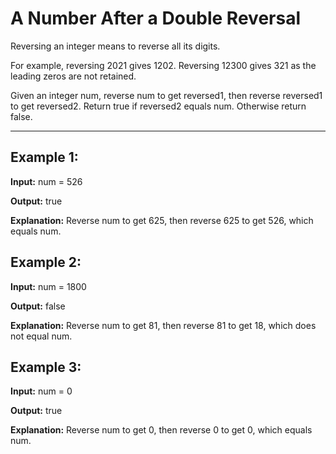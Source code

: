 # A Number After a Double Reversal

Reversing an integer means to reverse all its digits.

For example, reversing 2021 gives 1202. Reversing 12300 gives 321 as the leading zeros are not retained.

Given an integer num, reverse num to get reversed1, then reverse reversed1 to get reversed2. Return true if reversed2 equals num. Otherwise return false.

---

## Example 1:

**Input:** num = 526

**Output:** true

**Explanation:** Reverse num to get 625, then reverse 625 to get 526, which equals num.


## Example 2:

**Input:** num = 1800

**Output:** false

**Explanation:** Reverse num to get 81, then reverse 81 to get 18, which does not equal num.


##  Example 3:

**Input:** num = 0

**Output:** true

**Explanation:** Reverse num to get 0, then reverse 0 to get 0, which equals num.
 